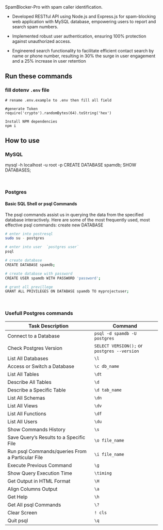 
SpamBlocker-Pro with spam caller identification.

-   Developed RESTful API using Node.js and Express.js for spam-blocking web application with MySQL database,
    empowering users to report and search spam numbers.

-   Implemented robust user authentication, ensuring 100% protection against unauthorized access.

-   Engineered search functionality to facilitate efficient contact search by name or phone number, resulting in 30%
    the surge in user engagement and a 25% increase in user retention

## Run these commands

### fill dotenv `.env` file

```
# rename .env.example to .env then fill all field

#generate Token
require('crypto').randomBytes(64).toString('hex')

Install NPM dependencies
npm i
```



## How to use

### MySQL

mysql -h localhost -u root -p
CREATE DATABASE spamdb;
SHOW DATABASES;

<br>

### Postgres

#### Basic SQL Shell or psql Commands

The psql commands assist us in querying the data from the specified database interactively. Here are some of the most frequently used, most effective psql commands:
create new DATABASE

```bash
# enter into postresql
sudo su - postgres

# enter into user  `postgres user`
psql

# create database
CREATE DATABASE spamdb;

# create database with password
CREATE USER spamdb WITH PASSWORD 'password';

# grant all previllege
GRANT ALL PRIVILEGES ON DATABASE spamdb TO myprojectuser;

```

<br>

### Usefull Postgres commands

| Task Description                                       | Command                                       |
| ------------------------------------------------------- | --------------------------------------------- |
| Connect to a Database                                   | `psql -d spamdb -U postgres`                  |
| Check Postgres Version                                  | `SELECT VERSION();` or `postgres --version`  |
| List All Databases                                      | `\l`                                          |
| Access or Switch a Database                              | `\c db_name`                                  |
| List All Tables                                          | `\dt`                                         |
| Describe All Tables                                      | `\d`                                          |
| Describe a Specific Table                                | `\d tab_name`                                 |
| List All Schemas                                         | `\dn`                                         |
| List All Views                                           | `\dv`                                         |
| List All Functions                                       | `\df`                                         |
| List All Users                                           | `\du`                                         |
| Show Commands History                                   | `\s`                                          |
| Save Query’s Results to a Specific File                 | `\o file_name`                                |
| Run psql Commands/queries From a Particular File        | `\i file_name`                                |
| Execute Previous Command                                 | `\g`                                          |
| Show Query Execution Time                                | `\timing`                                     |
| Get Output in HTML Format                                | `\H`                                          |
| Align Columns Output                                    | `\a`                                          |
| Get Help                                                | `\h`                                          |
| Get All psql Commands                                    | `\?`                                          |
| Clear Screen                                            | `! cls`                                       |
| Quit psql                                               | `\q`                                          |
